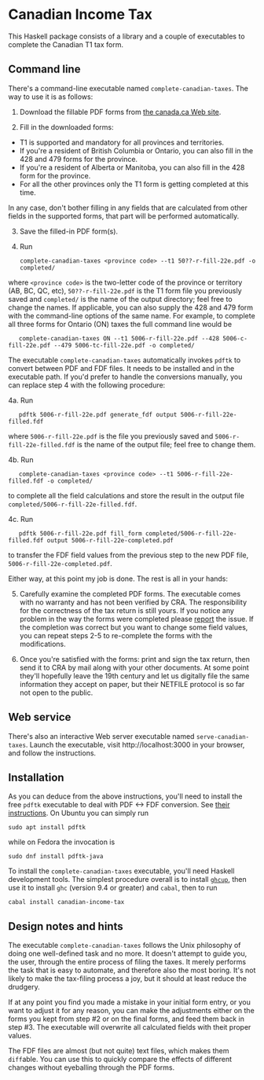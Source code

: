 Canadian Income Tax
===================

This Haskell package consists of a library and a couple of executables to complete the Canadian T1 tax form.

## Command line ##

There's a command-line executable named `complete-canadian-taxes`. The way to use it is as follows:

1. Download the fillable PDF forms from [the canada.ca Web
site](https://www.canada.ca/en/revenue-agency/services/forms-publications/tax-packages-years/general-income-tax-benefit-package.html).

2. Fill in the downloaded forms:
* T1 is supported and mandatory for all provinces and territories.
* If you're a resident of British Columbia or Ontario, you can also fill in the 428 and 479 forms for the province.
* If you're a resident of Alberta or Manitoba, you can also fill in the 428 form for the province.
* For all the other provinces only the T1 form is getting completed at this time.

In any case, don't bother filling in any fields that are calculated from other fields in the supported forms, that
part will be performed automatically.

3. Save the filled-in PDF form(s).

4. Run

       complete-canadian-taxes <province code> --t1 50??-r-fill-22e.pdf -o completed/

where `<province code>` is the two-letter code of the province or territory (AB, BC, QC, etc), `50??-r-fill-22e.pdf`
is the T1 form file you previously saved and `completed/` is the name of the output directory; feel free to change the
names. If applicable, you can also supply the 428 and 479 form with the command-line options of the same name. For
example, to complete all three forms for Ontario (ON) taxes the full command line would be

       complete-canadian-taxes ON --t1 5006-r-fill-22e.pdf --428 5006-c-fill-22e.pdf --479 5006-tc-fill-22e.pdf -o completed/

The executable `complete-canadian-taxes` automatically invokes `pdftk` to convert between PDF and FDF files. It needs
to be installed and in the executable path. If you'd prefer to handle the conversions manually, you can replace step 4
with the following procedure:

4a. Run

       pdftk 5006-r-fill-22e.pdf generate_fdf output 5006-r-fill-22e-filled.fdf

where `5006-r-fill-22e.pdf` is the file you previously saved and `5006-r-fill-22e-filled.fdf` is the name of the
output file; feel free to change them.

4b. Run

       complete-canadian-taxes <province code> --t1 5006-r-fill-22e-filled.fdf -o completed/

to complete all the field calculations and store the result in the output file
   `completed/5006-r-fill-22e-filled.fdf`.

4c. Run

       pdftk 5006-r-fill-22e.pdf fill_form completed/5006-r-fill-22e-filled.fdf output 5006-r-fill-22e-completed.pdf

to transfer the FDF field values from the previous step to the new PDF file, `5006-r-fill-22e-completed.pdf`.

Either way, at this point my job is done. The rest is all in your hands:

5. Carefully examine the completed PDF forms. The executable comes with no warranty and has not been verified by
CRA. The responsibility for the correctness of the tax return is still yours. If you notice any problem in the way the
forms were completed please [report](https://github.com/blamario/canadian-income-tax/issues) the issue. If the
completion was correct but you want to change some field values, you can repeat steps 2-5 to re-complete the forms
with the modifications.

6. Once you're satisfied with the forms: print and sign the tax return, then send it to CRA by mail along with your
other documents. At some point they'll hopefully leave the 19th century and let us digitally file the same information
they accept on paper, but their NETFILE protocol is so far not open to the public.

## Web service ##

There's also an interactive Web server executable named `serve-canadian-taxes`. Launch the executable, visit
http://localhost:3000 in your browser, and follow the instructions.

## Installation ##

As you can deduce from the above instructions, you'll need to install the free `pdftk` executable to deal with PDF <->
FDF conversion. See [their instructions](https://www.pdflabs.com/tools/pdftk-the-pdf-toolkit/). On Ubuntu you can
simply run

    sudo apt install pdftk

while on Fedora the invocation is

    sudo dnf install pdftk-java

To install the `complete-canadian-taxes` executable, you'll need Haskell development tools. The simplest
procedure overall is to install [`ghcup`](https://www.haskell.org/ghcup/), then use it to install `ghc`
(version 9.4 or greater) and `cabal`, then to run

    cabal install canadian-income-tax

## Design notes and hints ##

The executable `complete-canadian-taxes` follows the Unix philosophy of doing one well-defined task and no more. It
doesn't attempt to guide you, the user, through the entire process of filing the taxes. It merely performs the task
that is easy to automate, and therefore also the most boring. It's not likely to make the tax-filing process a joy,
but it should at least reduce the drudgery.

If at any point you find you made a mistake in your initial form entry, or you want to adjust it for any reason, you
can make the adjustments either on the forms you kept from step #2 or on the final forms, and feed them back in
step #3. The executable will overwrite all calculated fields with theit proper values.

The FDF files are almost (but not quite) text files, which makes them `diff`able. You can use this to quickly compare
the effects of different changes without eyeballing through the PDF forms.
